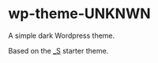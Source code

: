 wp-theme-UNKNWN
===
A simple dark Wordpress theme. 

Based on the [_S](https://underscores.me/) starter theme.